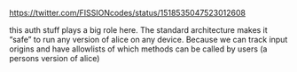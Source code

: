 https://twitter.com/FISSIONcodes/status/1518535047523012608

this auth stuff plays a big role here. The standard architecture makes it “safe” to run any version of alice on any device. Because we can track input origins and have allowlists of which methods can be called by users (a persons version of alice) 